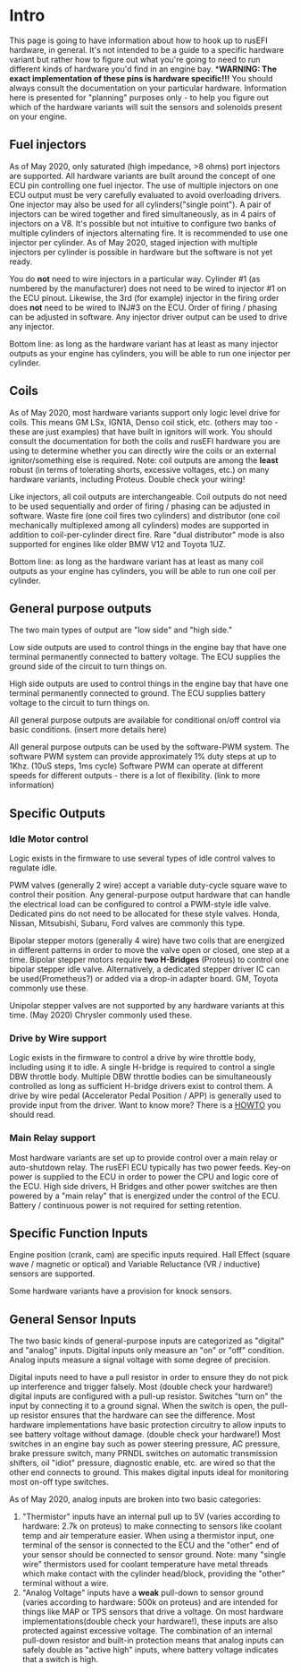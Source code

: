 # Intro

This page is going to have information about how to hook up to rusEFI hardware, in general.  It's not intended to be a guide to a specific hardware variant but rather how to figure out what you're going to need to run different kinds of hardware you'd find in an engine bay.  ***WARNING: The exact implementation of these pins is hardware specific!!!**  You should always consult the documentation on your particular hardware.  Information here is presented for "planning" purposes only - to help you figure out which of the hardware variants will suit the sensors and solenoids present on your engine.

## Fuel injectors

As of May 2020, only saturated (high impedance, >8 ohms) port injectors are supported.  All hardware variants are built around the concept of one ECU pin controlling one fuel injector.  The use of multiple injectors on one ECU output must be very carefully evaluated to avoid overloading drivers.  One injector may also be used for all cylinders("single point").  A pair of injectors can be wired together and fired simultaneously, as in 4 pairs of injectors on a V8.  It's possible but not intuitive to configure two banks of multiple cylinders of injectors alternating fire.  It is recommended to use one injector per cylinder.  As of May 2020, staged injection with multiple injectors per cylinder is possible in hardware but the software is not yet ready.  

You do **not** need to wire injectors in a particular way.  Cylinder #1 (as numbered by the manufacturer) does not need to be wired to injector #1 on the ECU pinout.  Likewise, the 3rd (for example) injector in the firing order does **not** need to be wired to INJ#3 on the ECU.  Order of firing / phasing can be adjusted in software.  Any injector driver output can be used to drive any injector.

Bottom line: as long as the hardware variant has at least as many injector outputs as your engine has cylinders, you will be able to run one injector per cylinder.

## Coils

As of May 2020, most hardware variants support only logic level drive for coils.  This means GM LSx, IGN1A, Denso coil stick, etc. (others may too - these are just examples) that have built in ignitors will work.  You should consult the documentation for both the coils and rusEFI hardware you are using to determine whether you can directly wire the coils or an external ignitor/something else is required.  Note: coil outputs are among the **least** robust (in terms of tolerating shorts, excessive voltages, etc.) on many hardware variants, including Proteus.  Double check your wiring!

Like injectors, all coil outputs are interchangeable.  Coil outputs do not need to be used sequentially and order of firing / phasing can be adjusted in software.  Waste fire (one coil fires two cylinders) and distributor (one coil mechanically multiplexed among all cylinders) modes are supported in addition to coil-per-cylinder direct fire.  Rare "dual distributor" mode is also supported for engines like older BMW V12 and Toyota 1UZ.

Bottom line: as long as the hardware variant has at least as many coil outputs as your engine has cylinders, you will be able to run one coil per cylinder.  

## General purpose outputs

The two main types of output are "low side" and "high side."

Low side outputs are used to control things in the engine bay that have one terminal permanently connected to battery voltage.  The ECU supplies the ground side of the circuit to turn things on.

High side outputs are used to control things in the engine bay that have one terminal permanently connected to ground.  The ECU supplies battery voltage to the circuit to turn things on.

All general purpose outputs are available for conditional on/off control via basic conditions. (insert more details here)

All general purpose outputs can be used by the software-PWM system.  The software PWM system can provide approximately 1% duty steps at up to 1Khz.  (10uS steps, 1ms cycle)  Software PWM can operate at different speeds for different outputs - there is a lot of flexibility.  (link to more information)

## Specific Outputs

### Idle Motor control

Logic exists in the firmware to use several types of idle control valves to regulate idle.

PWM valves (generally 2 wire) accept a variable duty-cycle square wave to control their position.  Any general-purpose output hardware that can handle the electrical load can be configured to control a PWM-style idle valve.  Dedicated pins do not need to be allocated for these style valves.  Honda, Nissan, Mitsubishi, Subaru, Ford valves are commonly this type.

Bipolar stepper motors (generally 4 wire) have two coils that are energized in different patterns in order to move the valve open or closed, one step at a time.  Bipolar stepper motors require **two H-Bridges** (Proteus) to control one bipolar stepper idle valve.  Alternatively, a dedicated stepper driver IC can be used(Prometheus?) or added via a drop-in adapter board.  GM, Toyota commonly use these.

Unipolar stepper valves are not supported by any hardware variants at this time. (May 2020)  Chrysler commonly used these.

### Drive by Wire support

Logic exists in the firmware to control a drive by wire throttle body, including using it to idle.  A single H-bridge is required to control a single DBW throttle body.  Multiple DBW throttle bodies can be simultaneously controlled as long as sufficient H-bridge drivers exist to control them.  A drive by wire pedal (Accelerator Pedal Position / APP) is generally used to provide input from the driver.  Want to know more?  There is a [HOWTO](HOWTO_electronic_throttle_body) you should read.

### Main Relay support

Most hardware variants are set up to provide control over a main relay or auto-shutdown relay.  The rusEFI ECU typically has two power feeds.  Key-on power is supplied to the ECU in order to power the CPU and logic core of the ECU.  High side drivers, H Bridges and other power switches are then powered by a "main relay" that is energized under the control of the ECU.  Battery / continuous power is not required for setting retention.


## Specific Function Inputs

Engine position (crank, cam) are specific inputs required.  Hall Effect (square wave / magnetic or optical) and Variable Reluctance (VR / inductive) sensors are supported.

Some hardware variants have a provision for knock sensors.

## General Sensor Inputs

The two basic kinds of general-purpose inputs are categorized as "digital" and "analog" inputs.  Digital inputs only measure an "on" or "off" condition.  Analog inputs measure a signal voltage with some degree of precision.  

Digital inputs need to have a pull resistor in order to ensure they do not pick up interference and trigger falsely.  Most (double check your hardware!) digital inputs are configured with a pull-up resistor.  Switches "turn on" the input by connecting it to a ground signal.  When the switch is open, the pull-up resistor ensures that the hardware can see the difference.  Most hardware implementations have basic protection circuitry to allow inputs to see battery voltage without damage. (double check your hardware!) Most switches in an engine bay such as power steering pressure, AC pressure, brake pressure switch, many PRNDL switches on automatic transmission shifters, oil "idiot" pressure, diagnostic enable, etc. are wired so that the other end connects to ground. This makes digital inputs ideal for monitoring most on-off type switches.

As of May 2020, analog inputs are broken into two basic categories:
1. "Thermistor" inputs have an internal pull up to 5V (varies according to hardware: 2.7k on proteus) to make connecting to sensors like coolant temp and air temperature easier.  When using a thermistor input, one terminal of the sensor is connected to the ECU and the "other" end of your sensor should be connected to sensor ground.  Note: many "single wire" thermistors used for coolant temperature have metal threads which make contact with the cylinder head/block, providing the "other" terminal without a wire.
1. "Analog Voltage" inputs have a **weak** pull-down to sensor ground (varies according to hardware: 500k on proteus) and are intended for things like MAP or TPS sensors that drive a voltage.  On most hardware implementations(double check your hardware!), these inputs are also protected against excessive voltage.  The combination of an internal pull-down resistor and built-in protection means that analog inputs can safely double as "active high" inputs, where battery voltage indicates that a switch is high.